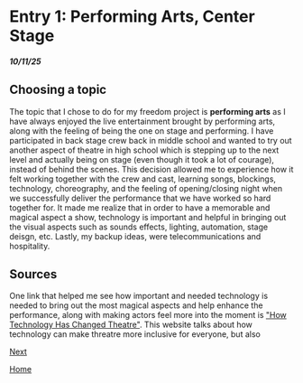 # Entry 1: Performing Arts, Center Stage
##### 10/11/25

## Choosing a topic

The topic that I chose to do for my freedom project is __performing arts__ as I have always enjoyed the live entertainment brought by performing arts, along with the feeling of being the one on stage and performing. I have participated in back stage crew back in middle school and wanted to try out another aspect of theatre in high school which is stepping up to the next level and actually being on stage (even though it took a lot of courage), instead of behind the scenes. This decision allowed me to experience how it felt working together with the crew and cast, learning songs, blockings, technology, choreography, and the feeling of opening/closing night when we successfully deliver the performance that we have worked so hard together for. It made me realize that in order to have a memorable and magical aspect a show, technology is important and helpful in bringing out the visual aspects such as sounds effects, lighting, automation, stage deisgn, etc. Lastly, my backup ideas, were telecommunications and hospitality.

## Sources

One link that helped me see how important and needed technology is needed to bring out the most magical aspects and help enhance the performance, along with making actors feel more into the moment is ["How Technology Has Changed Theatre"]([https://www.apf.org/post/the-future-of-performing-art](https://www.alltalent.com/article/how-technology-has-changed-the-theatre)). This website talks about how technology can make threatre more inclusive for everyone, but also 

[Next](entry02.md)

[Home](../README.md)
